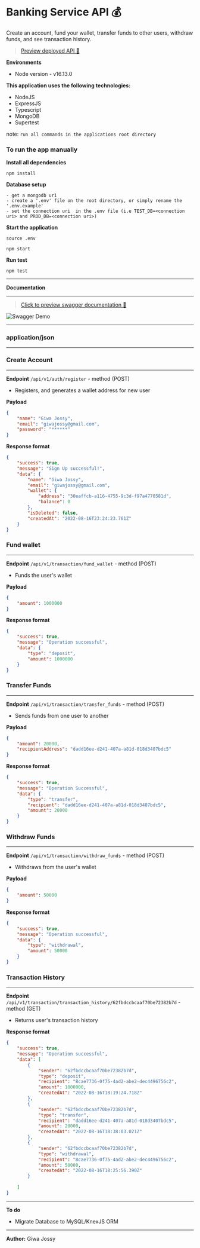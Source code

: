 
# Banking Service API 💰

Create an account, fund your wallet, transfer funds to other users, withdraw funds, and see transaction history.

> [Preview deployed API 🚀](https://banking-service-api.up.railway.app/) 


**Environments**

- Node version - v16.13.0

**This application uses the following technologies:**


- NodeJS
- ExpressJS
- Typescript
- MongoDB
- Supertest

note: `run all commands in the applications root directory`


### To run the app manually

**Install all dependencies**

```
npm install
```

**Database setup**

```
- get a mongodb uri
- create a '.env' file on the root directory, or simply rename the '.env.example'
- set the connection uri  in the .env file (i.e TEST_DB=<connection uri> and PROD_DB=<connection uri>)
```

**Start the application**

```
source .env

npm start
```

**Run test**

```
npm test
```


--- 

**Documentation**

---

> [Click to preview swagger documentation 📜](https://banking-service-api.up.railway.app/api/v1/api-docs/) 

![Swagger Demo](https://github.com/giwajossy/banking-service-api/blob/main/demo.gif)



---


### application/json



----

### Create Account
---

**Endpoint** `/api/v1/auth/register` - method (POST)

- Registers, and generates a wallet address for new user

**Payload**

```json
{
    "name": "Giwa Jossy",
    "email": "giwajossy@gmail.com",
    "password": "******"
}
```

**Response format**

```json
{
    "success": true,
    "message": "Sign Up successful!",
    "data": {
        "name": "Giwa Jossy",
        "email": "giwajossy@gmail.com",
        "wallet": {
            "address": "30eaffcb-a116-4755-9c3d-f97a4770581d",
            "balance": 0
        },
        "isDeleted": false,
        "createdAt": "2022-08-16T23:24:23.761Z"
    }
}
```



### Fund wallet 
---

**Endpoint** `/api/v1/transaction/fund_wallet` - method (POST)

- Funds the user's wallet

**Payload**

```json
{
    "amount": 1000000
}
```

**Response format**

```json
{
    "success": true,
    "message": "Operation successful",
    "data": {
        "type": "deposit",
        "amount": 1000000
    }
}
```




### Transfer Funds 
---

**Endpoint** `/api/v1/transaction/transfer_funds` - method (POST)

- Sends funds from one user to another

**Payload**

```json
{
    "amount": 20000,
    "recipientAddress": "dadd16ee-d241-407a-a81d-018d3407bdc5"
}
```

**Response format**

```json
{
    "success": true,
    "message": "Operation Successful",
    "data": {
        "type": "transfer",
        "recipient": "dadd16ee-d241-407a-a81d-018d3407bdc5",
        "amount": 20000
    }
}
```




### Withdraw Funds 
---

**Endpoint** `/api/v1/transaction/withdraw_funds` - method (POST)

- Withdraws from the user's wallet

**Payload**

```json
{
    "amount": 50000
}
```

**Response format**

```json
{
    "success": true,
    "message": "Operation successful",
    "data": {
        "type": "withdrawal",
        "amount": 50000
    }
}
```




### Transaction History
---

**Endpoint** `/api/v1/transaction/transaction_history/62fbdccbcaaf70be72382b7d` - method (GET)

- Returns user's transaction history


**Response format**

```json
{
    "success": true,
    "message": "Operation successful",
    "data": [
        {
            "sender": "62fbdccbcaaf70be72382b7d",
            "type": "deposit",
            "recipient": "8cae7736-0f75-4ad2-abe2-dec4496756c2",
            "amount": 1000000,
            "createdAt": "2022-08-16T18:19:24.718Z"
        },
        {
            "sender": "62fbdccbcaaf70be72382b7d",
            "type": "transfer",
            "recipient": "dadd16ee-d241-407a-a81d-018d3407bdc5",
            "amount": 20000,
            "createdAt": "2022-08-16T18:38:03.021Z"
        },
        {
            "sender": "62fbdccbcaaf70be72382b7d",
            "type": "withdrawal",
            "recipient": "8cae7736-0f75-4ad2-abe2-dec4496756c2",
            "amount": 50000,
            "createdAt": "2022-08-16T18:25:56.390Z"
        }
        
    ]
}
```

---

**To do**
- Migrate Database to MySQL/KnexJS ORM

---

**Author:** Giwa Jossy